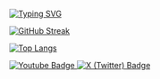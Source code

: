 [![Typing SVG](https://readme-typing-svg.demolab.com?font=Jetbrains+Mono&duration=3000&pause=1000&color=B044F7&random=false&width=435&lines=Mainly+using+CSharp+And+Rust;Trying+out+linux+mint)](https://git.io/typing-svg)

[![GitHub Streak](https://github-readme-streak-stats.herokuapp.com/?user=ContentGamer&theme=dark)](https://git.io/streak-stats)


[![Top Langs](https://github-readme-stats.vercel.app/api/top-langs?username=ContentGamer&theme=dark)](https://github.com/anuraghazra/github-readme-stats)

<a href="https://www.youtube.com/@realcontentgamer">
    <img src="https://img.shields.io/badge/YouTube-red?logo=youtube&logoColor=white" alt="Youtube Badge"/>
  </a>
<a href="https://x.com/ContentTheGamer">
    <img src="https://img.shields.io/badge/X-black?logo=x&logoColor=white" alt="X (Twitter) Badge"/>
  </a>
